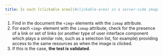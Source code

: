```yaml
---
title: Is each [clickable area](#clickable-area) in a server-side image map accompanied by a mechanism that can be used regardless of the pointing device used and allows to access the same destination?
---
```


1. Find in the document the `<img>` elements with the `ismap` attribute.
2. For each `<img>` element with the `ismap` attribute, check for the presence of a link or set of links (or another type of user interface component which plays a similar role, such as a selection list, for example) providing access to the same resources as when the image is clicked.
3. If this is the case, **the test is validated**.
